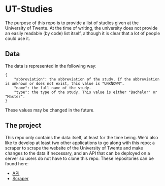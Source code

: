 # UT-Studies
The purpose of this repo is to provide a list of studies given at the University of Twente. At the time of writing, the university does not provide an easily readable (by code) list itself, although it is clear that a lot of people could use it.

## Data
The data is represented in the following way:
```
{
    "abbreviation": the abbreviation of the study. If the abbreviation is unknown or does not exist, this value is "UNKNOWN".
    "name": the full name of the study.
    "type": the type of the study. This value is either "Bachelor" or "Master".
}
```
These values may be changed in the future.

## The project
This repo only contains the data itself, at least for the time being. We'd also like to develop at least two other applications to go along with this repo; a scraper to scrape the website of the University of Twente and make changes to the data if necessary, and an API that can be deployed on a server so users do not have to clone this repo. These repositories can be found here:
- [API](https://github.com/Luctia/ut-studies-api)
- [Scraper](https://github.com/Luctia/ut-studies-scraper)
